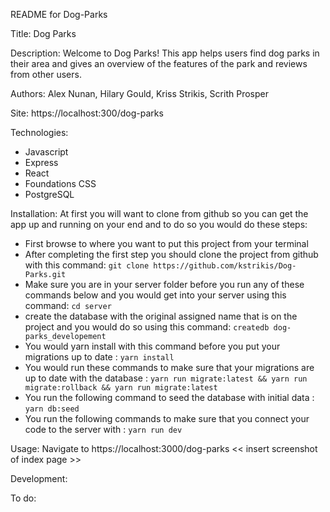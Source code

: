 README for Dog-Parks

Title: Dog Parks

Description: Welcome to Dog Parks! This app helps users find dog parks in their area and gives an overview of the features of the park and reviews from other users.

Authors: Alex Nunan, Hilary Gould, Kriss Strikis, Scrith Prosper

Site: https://localhost:300/dog-parks

Technologies:
- Javascript
- Express
- React
- Foundations CSS
- PostgreSQL

Installation: 
At first you will want to clone from github so you can get the app up and running on your end and to do so you would do these steps:
- First browse to where you want to put this project from your terminal
- After completing the first step you should clone the project from github with this command: `git clone https://github.com/kstrikis/Dog-Parks.git`
- Make sure you are in your server folder before you run any of these commands below and you would get into your server using this command: `cd server`
- create the database with the original assigned name that is on the project and you would do so using this command: `createdb dog-parks_developement`
- You would yarn install with this command before you put your migrations up to date : `yarn install` 
- You would run these commands to make sure that your migrations are up to date with the database : `yarn run migrate:latest && yarn run migrate:rollback && yarn run migrate:latest`
- You run the following command to seed the database with initial data : `yarn db:seed`
- You run the following commands to make sure that you connect your code to the server with : `yarn run dev`


Usage:
Navigate to https://localhost:3000/dog-parks
<< insert screenshot of index page >>


Development:


To do:

